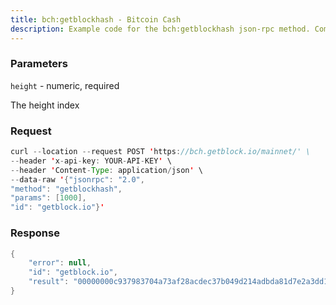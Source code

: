 ```yaml
---
title: bch:getblockhash - Bitcoin Cash
description: Example code for the bch:getblockhash json-rpc method. Сomplete guide on how to use bch:getblockhash json-rpc in GetBlock.io Web3 documentation.
---
```


### Parameters


`height` - numeric, required

The height index

### Request

``` java
curl --location --request POST 'https://bch.getblock.io/mainnet/' \
--header 'x-api-key: YOUR-API-KEY' \
--header 'Content-Type: application/json' \
--data-raw '{"jsonrpc": "2.0",
"method": "getblockhash",
"params": [1000],
"id": "getblock.io"}'
```

###  Response

``` java
{
    "error": null,
    "id": "getblock.io",
    "result": "00000000c937983704a73af28acdec37b049d214adbda81d7e2a3dd146f6ed09"
}
```

